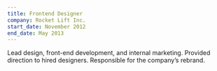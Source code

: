 ```yaml
---
title: Frontend Designer
company: Rocket Lift Inc.
start_date: November 2012
end_date: May 2013
---
```

Lead design, front-end development, and internal marketing. Provided direction to hired designers. Responsible for the company’s rebrand.
